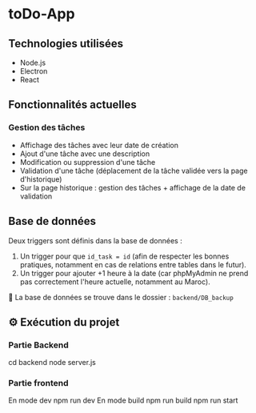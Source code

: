 # toDo-App

## Technologies utilisées

- Node.js  
- Electron  
- React  

## Fonctionnalités actuelles

### Gestion des tâches

- Affichage des tâches avec leur date de création
- Ajout d'une tâche avec une description
- Modification ou suppression d'une tâche
- Validation d'une tâche (déplacement de la tâche validée vers la page d'historique)
- Sur la page historique : gestion des tâches + affichage de la date de validation

##  Base de données

Deux triggers sont définis dans la base de données :

1. Un trigger pour que `id_task = id` (afin de respecter les bonnes pratiques, notamment en cas de relations entre tables dans le futur).
2. Un trigger pour ajouter +1 heure à la date (car phpMyAdmin ne prend pas correctement l'heure actuelle, notamment au Maroc).

📁 La base de données se trouve dans le dossier : `backend/DB_backup`

## ⚙️ Exécution du projet

### Partie Backend
cd backend
node server.js
### Partie frontend
En mode dev
npm run dev
En mode build
npm run build
npm run start
